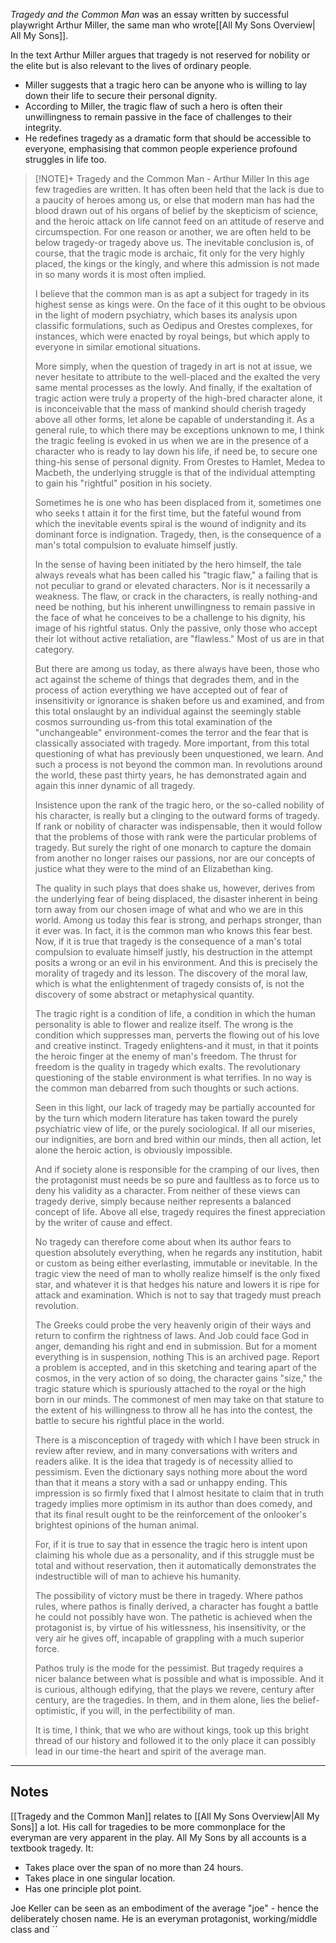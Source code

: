 *Tragedy and the Common Man* was an essay written by successful playwright Arthur Miller, the same man who wrote[[All My Sons Overview| All My Sons]].

In the text Arthur Miller argues that tragedy is not reserved for nobility or the elite but is also relevant to the lives of ordinary people.
- Miller suggests that a tragic hero can be anyone who is willing to lay down their life to secure their personal dignity.
- According to Miller, the tragic flaw of such a hero is often their unwillingness to remain passive in the face of challenges to their integrity.
- He redefines tragedy as a dramatic form that should be accessible to everyone, emphasising that common people experience profound struggles in life too.

> [!NOTE]+ Tragedy and the Common Man - Arthur Miller
> In this age few tragedies are written. It has often been held that the lack is due to a paucity of heroes among us, or else that modern man has had the blood drawn out of his organs of belief by the skepticism of science, and the heroic attack on life cannot feed on an attitude of reserve and circumspection. For one reason or another, we are often held to be below tragedy-or tragedy above us. The inevitable conclusion is, of course, that the tragic mode is archaic, fit only for the very highly placed, the kings or the kingly, and where this admission is not made in so many words it is most often implied.
> 
> I believe that the common man is as apt a subject for tragedy in its highest sense as kings were. On the face of it this ought to be obvious in the light of modern psychiatry, which bases its analysis upon classific formulations, such as Oedipus and Orestes complexes, for instances, which were enacted by royal beings, but which apply to everyone in similar emotional situations.
> 
> More simply, when the question of tragedy in art is not at issue, we never hesitate to attribute to the well-placed and the exalted the very same mental processes as the lowly. And finally, if the exaltation of tragic action were truly a property of the high-bred character alone, it is inconceivable that the mass of mankind should cherish tragedy above all other forms, let alone be capable of understanding it. As a general rule, to which there may be exceptions unknown to me, I think the tragic feeling is evoked in us when we are in the presence of a character who is ready to lay down his life, if need be, to secure one thing-his sense of personal dignity. From Orestes to Hamlet, Medea to Macbeth, the underlying struggle is that of the individual attempting to gain his "rightful" position in his society. 
> 
> Sometimes he is one who has been displaced from it, sometimes one who seeks t attain it for the first time, but the fateful wound from which the inevitable events spiral is the wound of indignity and its dominant force is indignation. Tragedy, then, is the consequence of a man's total compulsion to evaluate himself justly.
> 
> In the sense of having been initiated by the hero himself, the tale always reveals what has been called his "tragic flaw," a failing that is not peculiar to grand or elevated characters. Nor is it necessarily a weakness. The flaw, or crack in the characters, is really nothing-and need be nothing, but his inherent unwillingness to remain passive in the face of what he conceives to be a challenge to his dignity, his image of his rightful status. Only the passive, only those who accept their lot without active retaliation, are "flawless." Most of us are in that category. 
> 
> But there are among us today, as there always have been, those who act against the scheme of things that degrades them, and in the process of action everything we have accepted out of fear of insensitivity or ignorance is shaken before us and examined, and from this total onslaught by an individual against the seemingly stable cosmos surrounding us-from this total examination of the "unchangeable" environment-comes the terror and the fear that is classically associated with tragedy. More important, from this total questioning of what has previously been unquestioned, we learn. And such a process is not beyond the common man. In revolutions around the world, these past thirty years, he has demonstrated again and again this inner dynamic of all tragedy. 
> 
> Insistence upon the rank of the tragic hero, or the so-called nobility of his character, is really but a clinging to the outward forms of tragedy. If rank or nobility of character was indispensable, then it would follow that the problems of those with rank were the particular problems of tragedy. But surely the right of one monarch to capture the domain from another no longer raises our passions, nor are our concepts of justice what they were to the mind of an Elizabethan king. 
> 
> The quality in such plays that does shake us, however, derives from the underlying fear of being displaced, the disaster inherent in being torn away from our chosen image of what and who we are in this world. Among us today this fear is strong, and perhaps stronger, than it ever was. In fact, it is the common man who knows this fear best. Now, if it is true that tragedy is the consequence of a man's total compulsion to evaluate himself justly, his destruction in the attempt posits a wrong or an evil in his environment. And this is precisely the morality of tragedy and its lesson. The discovery of the moral law, which is what the enlightenment of tragedy consists of, is not the discovery of some abstract or metaphysical quantity. 
> 
> The tragic right is a condition of life, a condition in which the human personality is able to flower and realize itself. The wrong is the condition which suppresses man, perverts the flowing out of his love and creative instinct. Tragedy enlightens-and it must, in that it points the heroic finger at the enemy of man's freedom. The thrust for freedom is the quality in tragedy which exalts. The revolutionary questioning of the stable environment is what terrifies. In no way is the common man debarred from such thoughts or such actions.
> 
> Seen in this light, our lack of tragedy may be partially accounted for by the turn which modern literature has taken toward the purely psychiatric view of life, or the purely sociological. If all our miseries, our indignities, are born and bred within our minds, then all action, let alone the heroic action, is obviously impossible. 
> 
> And if society alone is responsible for the cramping of our lives, then the protagonist must needs be so pure and faultless as to force us to deny his validity as a character. From neither of these views can tragedy derive, simply because neither represents a balanced concept of life. Above all else, tragedy requires the finest appreciation by the writer of cause and effect. 
> 
> No tragedy can therefore come about when its author fears to question absolutely everything, when he regards any institution, habit or custom as being either everlasting, immutable or inevitable. In the tragic view the need of man to wholly realize himself is the only fixed star, and whatever it is that hedges his nature and lowers it is ripe for attack and examination. Which is not to say that tragedy must preach revolution. 
> 
> The Greeks could probe the very heavenly origin of their ways and return to confirm the rightness of laws. And Job could face God in anger, demanding his right and end in submission. But for a moment everything is in suspension, nothing This is an archived page. Report a problem is accepted, and in this sketching and tearing apart of the cosmos, in the very action of so doing, the character gains "size," the tragic stature which is spuriously attached to the royal or the high born in our minds. The commonest of men may take on that stature to the extent of his willingness to throw all he has into the contest, the battle to secure his rightful place in the world. 
> 
> There is a misconception of tragedy with which I have been struck in review after review, and in many conversations with writers and readers alike. It is the idea that tragedy is of necessity allied to pessimism. Even the dictionary says nothing more about the word than that it means a story with a sad or unhappy ending. This impression is so firmly fixed that I almost hesitate to claim that in truth tragedy implies more optimism in its author than does comedy, and that its final result ought to be the reinforcement of the onlooker's brightest opinions of the human animal. 
> 
> For, if it is true to say that in essence the tragic hero is intent upon claiming his whole due as a personality, and if this struggle must be total and without reservation, then it automatically demonstrates the indestructible will of man to achieve his humanity. 
> 
> The possibility of victory must be there in tragedy. Where pathos rules, where pathos is finally derived, a character has fought a battle he could not possibly have won. The pathetic is achieved when the protagonist is, by virtue of his witlessness, his insensitivity, or the very air he gives off, incapable of grappling with a much superior force. 
> 
> Pathos truly is the mode for the pessimist. But tragedy requires a nicer balance between what is possible and what is impossible. And it is curious, although edifying, that the plays we revere, century after century, are the tragedies. In them, and in them alone, lies the belief-optimistic, if you will, in the perfectibility of man. 
> 
> It is time, I think, that we who are without kings, took up this bright thread of our history and followed it to the only place it can possibly lead in our time-the heart and spirit of the average man.

-----
## Notes
[[Tragedy and the Common Man]] relates to [[All My Sons Overview|All My Sons]] a lot. His call for tragedies to be more commonplace for the everyman are very apparent in the play.
All My Sons by all accounts is a textbook tragedy. It:
- Takes place over the span of no more than 24 hours.
- Takes place in one singular location.
- Has one principle plot point.

Joe Keller can be seen as an embodiment of the average "joe" - hence the deliberately chosen name. He is an everyman protagonist, working/middle class and ``



